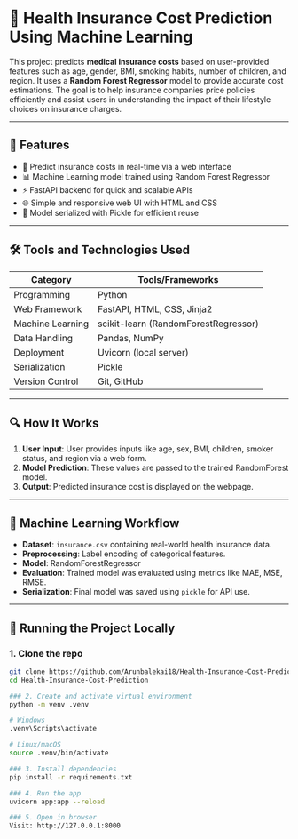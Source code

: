 # 🏥 Health Insurance Cost Prediction Using Machine Learning

This project predicts **medical insurance costs** based on user-provided features such as age, gender, BMI, smoking habits, number of children, and region. It uses a **Random Forest Regressor** model to provide accurate cost estimations. The goal is to help insurance companies price policies efficiently and assist users in understanding the impact of their lifestyle choices on insurance charges.

---

## 📌 Features

- 🚀 Predict insurance costs in real-time via a web interface
- 📊 Machine Learning model trained using Random Forest Regressor
- ⚡ FastAPI backend for quick and scalable APIs
- 🌐 Simple and responsive web UI with HTML and CSS
- 💾 Model serialized with Pickle for efficient reuse

---

## 🛠️ Tools and Technologies Used

| Category         | Tools/Frameworks                     |
|------------------|--------------------------------------|
| Programming      | Python                               |
| Web Framework    | FastAPI, HTML, CSS, Jinja2           |
| Machine Learning | scikit-learn (RandomForestRegressor) |
| Data Handling    | Pandas, NumPy                        |
| Deployment       | Uvicorn (local server)               |
| Serialization    | Pickle                               |
| Version Control  | Git, GitHub                          |

---

## 🔍 How It Works

1. **User Input**: User provides inputs like age, sex, BMI, children, smoker status, and region via a web form.
2. **Model Prediction**: These values are passed to the trained RandomForest model.
3. **Output**: Predicted insurance cost is displayed on the webpage.

---

## 🧠 Machine Learning Workflow

- **Dataset**: `insurance.csv` containing real-world health insurance data.
- **Preprocessing**: Label encoding of categorical features.
- **Model**: RandomForestRegressor
- **Evaluation**: Trained model was evaluated using metrics like MAE, MSE, RMSE.
- **Serialization**: Final model was saved using `pickle` for API use.

---

## 🚀 Running the Project Locally

### 1. Clone the repo
```bash
git clone https://github.com/Arunbalekai18/Health-Insurance-Cost-Prediction.git
cd Health-Insurance-Cost-Prediction

### 2. Create and activate virtual environment
python -m venv .venv

# Windows
.venv\Scripts\activate

# Linux/macOS
source .venv/bin/activate

### 3. Install dependencies
pip install -r requirements.txt

### 4. Run the app
uvicorn app:app --reload

### 5. Open in browser
Visit: http://127.0.0.1:8000


